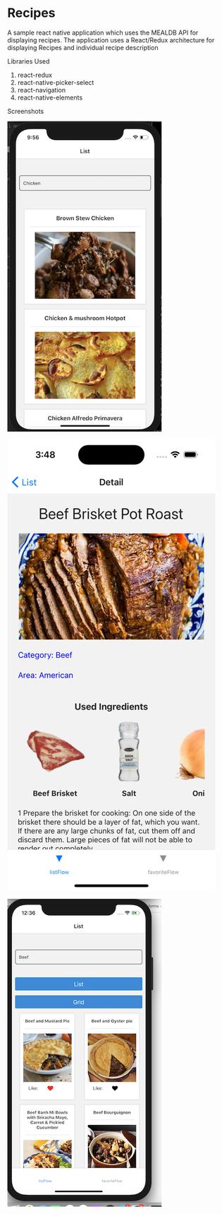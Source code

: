 # Recipes

A sample react native application which uses the MEALDB API for displaying recipes. 
The application uses a React/Redux architecture for displaying Recipes and individual recipe description


Libraries Used
1) react-redux
2) react-native-picker-select
3) react-navigation
4) react-native-elements

Screenshots

![Alt text](/screenshots/list.png?raw=true "List Image")

![Alt text](/screenshots/updated_detail.png?raw=true "Detail Image")


![Alt text](/screenshots/grid.png?raw=true "Grid Image")
